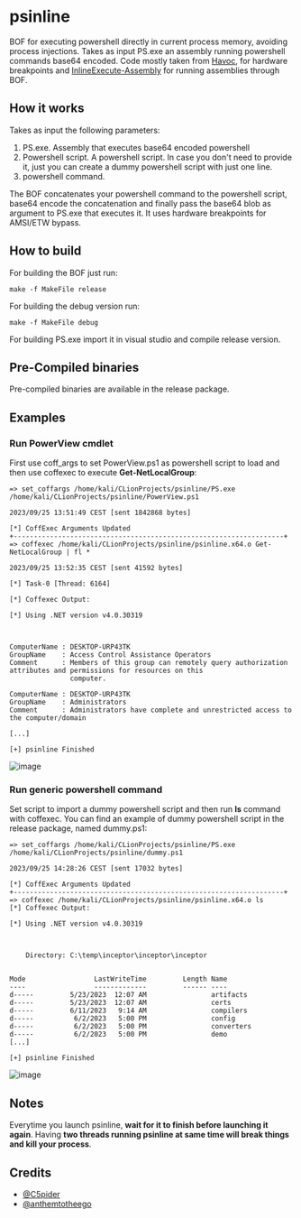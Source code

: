 # psinline

BOF for executing powershell directly in current process memory, avoiding process injections. Takes as input PS.exe an assembly running powershell commands base64 encoded. Code mostly taken from [Havoc](https://github.com/HavocFramework/Havoc),
for hardware breakpoints and [InlineExecute-Assembly](https://github.com/anthemtotheego/InlineExecute-Assembly) for running assemblies through BOF.

## How it works 

Takes as input the following parameters:
1. PS.exe. Assembly that executes base64 encoded powershell
2. Powershell script. A powershell script. In case you don't need to provide it, just you can create a dummy powershell script with just one line.
3. powershell command.

The BOF concatenates your powershell command to the powershell script, base64 encode the concatenation and finally pass the base64 blob as argument to PS.exe that executes it. It uses hardware breakpoints for AMSI/ETW bypass.

## How to build

For building the BOF just run:
```
make -f MakeFile release
```

For building the debug version run:
```
make -f MakeFile debug
```

For building PS.exe import it in visual studio and compile release version.


## Pre-Compiled binaries

Pre-compiled binaries are available in the release package.

## Examples

### Run PowerView cmdlet

First use coff_args to set PowerView.ps1 as powershell script to load and then use coffexec to execute **Get-NetLocalGroup**:
```
=> set_coffargs /home/kali/CLionProjects/psinline/PS.exe /home/kali/CLionProjects/psinline/PowerView.ps1

2023/09/25 13:51:49 CEST [sent 1842868 bytes]

[*] CoffExec Arguments Updated
+-------------------------------------------------------------------+
=> coffexec /home/kali/CLionProjects/psinline/psinline.x64.o Get-NetLocalGroup | fl *

2023/09/25 13:52:35 CEST [sent 41592 bytes]

[*] Task-0 [Thread: 6164]

[*] Coffexec Output:

[*] Using .NET version v4.0.30319



ComputerName : DESKTOP-URP43TK
GroupName    : Access Control Assistance Operators
Comment      : Members of this group can remotely query authorization attributes and permissions for resources on this 
               computer.

ComputerName : DESKTOP-URP43TK
GroupName    : Administrators
Comment      : Administrators have complete and unrestricted access to the computer/domain

[...]

[+] psinline Finished

```

![image](https://github.com/MrAle98/psinline/assets/74059030/29b96742-c21f-43df-a2a7-a310ca0b7c66)

### Run generic powershell command

Set script to import a dummy powershell script and then run **ls** command with coffexec. You can find an example of dummy powershell script in the release package, named dummy.ps1:
```
=> set_coffargs /home/kali/CLionProjects/psinline/PS.exe /home/kali/CLionProjects/psinline/dummy.ps1 

2023/09/25 14:28:26 CEST [sent 17032 bytes]

[*] CoffExec Arguments Updated
+-------------------------------------------------------------------+
=> coffexec /home/kali/CLionProjects/psinline/psinline.x64.o ls
[*] Coffexec Output:

[*] Using .NET version v4.0.30319



    Directory: C:\temp\inceptor\inceptor\inceptor


Mode                 LastWriteTime         Length Name                                                                  
----                 -------------         ------ ----                                                                  
d-----         5/23/2023  12:07 AM                artifacts                                                             
d-----         5/23/2023  12:07 AM                certs                                                                 
d-----         6/11/2023   9:14 AM                compilers                                                             
d-----          6/2/2023   5:00 PM                config                                                                
d-----          6/2/2023   5:00 PM                converters                                                            
d-----          6/2/2023   5:00 PM                demo
[...]

[+] psinline Finished
```

![image](https://github.com/MrAle98/psinline/assets/74059030/39521fbc-a5e9-4b8e-afae-740001525c13)

## Notes

Everytime you launch psinline, **wait for it to finish before launching it again**. Having **two threads running psinline at same time will break things and kill your process**.

## Credits
- [@C5pider](https://github.com/Cracked5pider)
- [@anthemtotheego](https://github.com/anthemtotheego)
